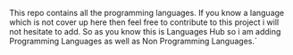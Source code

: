 This repo contains all the programming languages.
If you know a language  which is not cover up  here then feel free to contribute to this project i will not hesitate to add.
So as you know this is Languages Hub so i am adding Programming Languages as well as Non Programming Languages.`